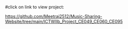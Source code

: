 #click on link to view project:

https://github.com/Meetraj2512/Music-Sharing-Website/tree/main/ICTWIIb_Project_CE049_CE060_CE095
